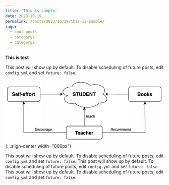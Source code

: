 ```yaml
---
title: 'This is sample'
date: 2023-10-19
permalink: /posts/2023/10/19/this-is-sample/
tags:
  - cool posts
  - category1
  - category2
---
```


**This is test**

This post will show up by default. To disable scheduling of future posts, edit `config.yml` and set `future: false`. 

![Teaching Statement](/images/teachingstatement.PNG){: .align-center width="800px"}

This post will show up by default. To disable scheduling of future posts, edit `config.yml` and set `future: false`. 
This post will show up by default. To disable scheduling of future posts, edit `config.yml` and set `future: false`. 
This post will show up by default. To disable scheduling of future posts, edit `config.yml` and set `future: false`. 
